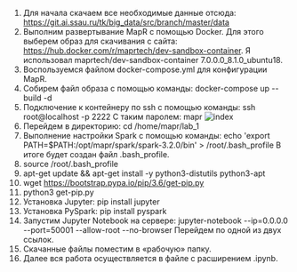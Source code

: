 1) Для начала скачаем все необходимые данные отсюда:
https://git.ai.ssau.ru/tk/big_data/src/branch/master/data
2) Выполним развертывание MapR с помощью Docker. Для этого выберем образ для скачивания с сайта:
https://hub.docker.com/r/maprtech/dev-sandbox-container.
Я использовал maprtech/dev-sandbox-container 7.0.0.0_8.1.0_ubuntu18.
3) Воспользуемся файлом docker-compose.yml для конфигурации MapR.
4) Собирем файл образа с помощью команды:
docker-compose up --build -d
5) Подключение к контейнеру по ssh с помощью команды:
ssh root@localhost -p 2222
С таким паролем:
mapr
![index](https://user-images.githubusercontent.com/70959898/209482619-bdb78c92-bb7f-481d-b977-c49dfec71eb6.jpg)
6) Перейдем в директорию: cd /home/mapr/lab_1
7) Выполнение настройки Spark с помощью команды:
echo 'export PATH=$PATH:/opt/mapr/spark/spark-3.2.0/bin' > /root/.bash_profile
В итоге будет создан файл .bash_profile.
8) source /root/.bash_profile
9) apt-get update && apt-get install -y python3-distutils python3-apt
10) wget https://bootstrap.pypa.io/pip/3.6/get-pip.py
11) python3 get-pip.py
12) Установка Jupyter:
pip install jupyter
13) Установка PySpark:
pip install pyspark
14) Запустим Jupyter Notebook на сервере:
jupyter-notebook --ip=0.0.0.0 --port=50001 --allow-root --no-browser
Перейдем по одной из двух ссылок.
15) Скачанные файлы поместим в «рабочую» папку. 
16) Далее вся работа осуществляется в файле с раcширением .ipynb.
